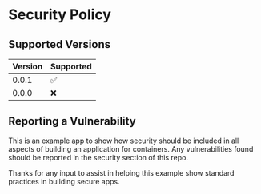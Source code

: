 # Security Policy

## Supported Versions

| Version | Supported          |
| ------- | ------------------ |
| 0.0.1   | :white_check_mark: |
| 0.0.0   | :x:                |

## Reporting a Vulnerability

This is an example app to show how security should be included in all aspects of building an application for containers.
Any vulnerabilities found should be reported in the security section of this repo.

Thanks for any input to assist in helping this example show standard practices in building secure apps.
